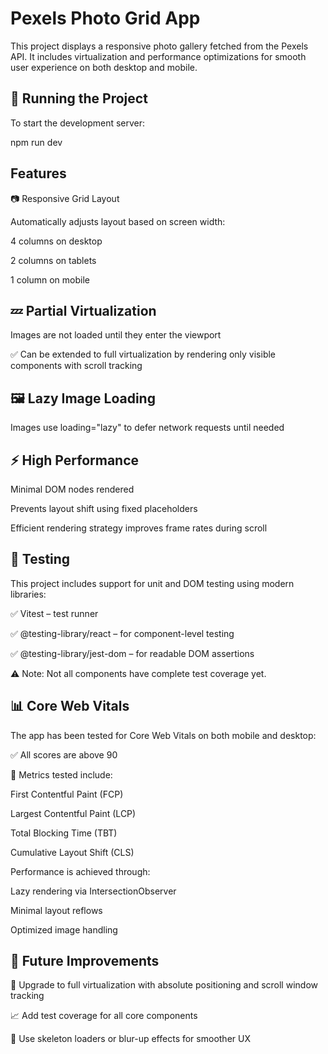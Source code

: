# Pexels Photo Grid App

This project displays a responsive photo gallery fetched from the Pexels API. It includes virtualization and performance optimizations for smooth user experience on both desktop and mobile.

## 🚀 Running the Project

To start the development server:

npm run dev


## Features
📷 Responsive Grid Layout

Automatically adjusts layout based on screen width:

4 columns on desktop

2 columns on tablets

1 column on mobile

## 💤 Partial Virtualization

Images are not loaded until they enter the viewport

✅ Can be extended to full virtualization by rendering only visible components with scroll tracking

## 🖼 Lazy Image Loading

Images use loading="lazy" to defer network requests until needed

## ⚡ High Performance

Minimal DOM nodes rendered

Prevents layout shift using fixed placeholders

Efficient rendering strategy improves frame rates during scroll

## 🧪 Testing
This project includes support for unit and DOM testing using modern libraries:

✅ Vitest – test runner

✅ @testing-library/react – for component-level testing

✅ @testing-library/jest-dom – for readable DOM assertions

⚠️ Note: Not all components have complete test coverage yet.

## 📊 Core Web Vitals
The app has been tested for Core Web Vitals on both mobile and desktop:

✅ All scores are above 90

🧩 Metrics tested include:

First Contentful Paint (FCP)

Largest Contentful Paint (LCP)

Total Blocking Time (TBT)

Cumulative Layout Shift (CLS)

Performance is achieved through:

Lazy rendering via IntersectionObserver

Minimal layout reflows

Optimized image handling


## 🧭 Future Improvements
🔁 Upgrade to full virtualization with absolute positioning and scroll window tracking

📈 Add test coverage for all core components

🎨 Use skeleton loaders or blur-up effects for smoother UX

